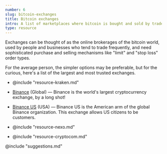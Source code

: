 ```yaml
---
number: 6
slug: bitcoin-exchanges
title: Bitcoin exchanges
intro: A list of marketplaces where bitcoin is bought and sold by traders.
type: resource
---
```


Exchanges can be thought of as the online brokerages of the bitcoin world, used by people and businesses who tend to trade frequently, and need sophisticated purchase and selling mechanisms like "limit" and "stop loss" order types.

For the average person, the simpler options may be preferable, but for the curious, here's a list of the largest and most trusted exchanges.

- @include "resource-kraken.md"

- [Binance](https://www.binance.com/en/register?ref=23927265) (Global) — Binance is the world's largest cryptocurrency exchange, by a long shot!

- [Binance US](http://binance.us) (USA) — Binance US is the American arm of the global Binance organization. This exchange allows US citizens to be customers.

- @include "resource-nexo.md"

- @include "resource-cryptocom.md"

@include "suggestions.md"

